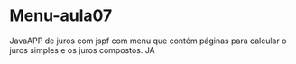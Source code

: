 # Menu-aula07
JavaAPP de juros com jspf com menu que contém páginas para calcular o juros simples e os juros compostos. JA
